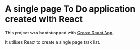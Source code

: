 # A single page To Do application created with React

This project was bootstrapped with [Create React App](https://github.com/facebook/create-react-app).

It utilises React to create a single page task list.




